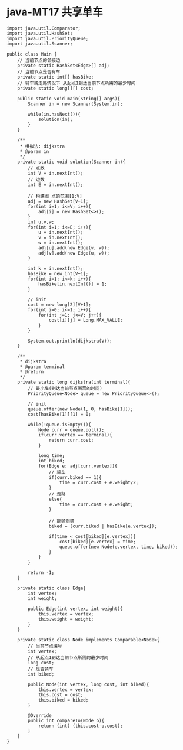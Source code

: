 # java-MT17 共享单车


    import java.util.Comparator;
    import java.util.HashSet;
    import java.util.PriorityQueue;
    import java.util.Scanner;
    
    public class Main {
        // 当前节点的邻接边
        private static HashSet<Edge>[] adj;
        // 当前节点是否有车
        private static int[] hasBike;
        // 骑车或走路情况下 从起点1到达当前节点所需的最少时间
        private static long[][] cost;
    
        public static void main(String[] args){
            Scanner in = new Scanner(System.in);
    
            while(in.hasNext()){
                solution(in);
            }
        }
    
        /**
         * 模拟法: dijkstra
         * @param in
         */
        private static void solution(Scanner in){
            // 点数
            int V = in.nextInt();
            // 边数
            int E = in.nextInt();
    
            // 构建图 点的范围[1:V]
            adj = new HashSet[V+1];
            for(int i=1; i<=V; i++){
                adj[i] = new HashSet<>();
            }
            int u,v,w;
            for(int i=1; i<=E; i++){
                u = in.nextInt();
                v = in.nextInt();
                w = in.nextInt();
                adj[u].add(new Edge(v, w));
                adj[v].add(new Edge(u, w));
            }
    
            int k = in.nextInt();
            hasBike = new int[V+1];
            for(int i=1; i<=k; i++){
                hasBike[in.nextInt()] = 1;
            }
    
            // init
            cost = new long[2][V+1];
            for(int i=0; i<=1; i++){
                for(int j=1; j<=V; j++){
                    cost[i][j] = Long.MAX_VALUE;
                }
            }
    
            System.out.println(dijkstra(V));
        }
    
        /**
         * dijkstra
         * @param terminal
         * @return
         */
        private static long dijkstra(int terminal){
            // 最小堆(到达当前节点所需的时间)
            PriorityQueue<Node> queue = new PriorityQueue<>();
    
            // init
            queue.offer(new Node(1, 0, hasBike[1]));
            cost[hasBike[1]][1] = 0;
    
            while(!queue.isEmpty()){
                Node curr = queue.poll();
                if(curr.vertex == terminal){
                    return curr.cost;
                }
    
                long time;
                int biked;
                for(Edge e: adj[curr.vertex]){
                    // 骑车
                    if(curr.biked == 1){
                        time = curr.cost + e.weight/2;
                    }
                    // 走路
                    else{
                        time = curr.cost + e.weight;
                    }
    
                    // 能骑则骑
                    biked = (curr.biked | hasBike[e.vertex]);
    
                    if(time < cost[biked][e.vertex]){
                        cost[biked][e.vertex] = time;
                        queue.offer(new Node(e.vertex, time, biked));
                    }
                }
            }
    
            return -1;
        }
    
        private static class Edge{
            int vertex;
            int weight;
    
            public Edge(int vertex, int weight){
                this.vertex = vertex;
                this.weight = weight;
            }
        }
    
        private static class Node implements Comparable<Node>{
            // 当前节点编号
            int vertex;
            // 从起点1到达当前节点所需的最少时间
            long cost;
            // 是否骑车
            int biked;
    
            public Node(int vertex, long cost, int biked){
                this.vertex = vertex;
                this.cost = cost;
                this.biked = biked;
            }
    
            @Override
            public int compareTo(Node o){
                return (int) (this.cost-o.cost);
            }
        }
    }

  

